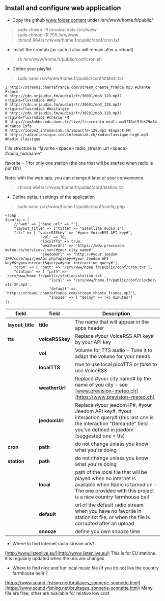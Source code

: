 ## Install and configure web application

- Copy the github [www folder content](/srv/www/home.fr/public/) under /srv/www/home.fr/public/
> sudo chown -R pi:www-data /srv/www<br>
> sudo chmod -R 755 /srv/www<br>
> chmod 664/srv/www/home.fr/public/conf/cron.txt<br>
- Install the crontab (as such it also will remain after a reboot)
>sh /srv/www/home.fr/public/conf/cron.sh<br>
- Define your playlist 
> sudo nano /srv/www/home.fr/public/conf/station.txt<br>
````
1 http://stream1.chantefrance.com/stream_chante_france.mp3 #Chante France
0 http://cdn.nrjaudio.fm/audio1/fr/30001/mp3_128.mp3?origine=fluxradios #NRJ
0 http://cdn.nrjaudio.fm/audio1/fr/30601/mp3_128.mp3?origine=fluxradios #Nostalgie
0 http://cdn.nrjaudio.fm/audio1/fr/30201/mp3_128.mp3?origine=fluxradios #Cherie FM
0 http://roo8ohho.cdn.dvmr.fr/live/franceinfo-midfi.mp3?ID=f9fbk29m84 #France Info
0 http://icepe2.infomaniak.ch/impactfm-128.mp3 #Impact FM
0 http://radioclassique.ice.infomaniak.ch/radioclassique-high.mp3 #Radio Classique
````
File structure is "favorite \<space> radio_stream_url \<space> #radio_nickname"

favorite = 1 for only one station (the one that will be started when radio is put ON)

Note: with the  web app, you can change it later at your convenience
> chmod 664/srv/www/home.fr/public/conf/station.txt<br>

- Define default settings of the application
> sudo nano /srv/www/home.fr/public/conf/config.php
````
<?php
$config = [
	//"web" => ["base_url" => ""],
	"layout_title" => ["title" => "Satellite Audio 1"],
	"tts" => [ "voiceRSSkey" => '#your VoiceRSS API key#',
				"vol" => 70,
				"localTTS" => true,
				"weatherUrl" => 'https://www.prevision-meteo.ch/services/json/#your city name#',
				"jeedomUrl" => 'http://#your jeedom IP#/core/api/jeeApi.php?apikey=#your Jeedom API key#&type=interact&query=#your interaction query#'],
	"cron" => [ "path" => '/srv/www/home.fr/public/conf/cron.txt'],
	"station" => [ "path" => '/srv/www/home.fr/public/station/station.txt',
					"local" => '/srv/www/home.fr/public/conf/clocher-x12-SF.mp3',
					"default" => 'http://stream1.chantefrance.com/stream_chante_france.mp3'],
					"snooze" => [ "delay" => '+5 minutes']
];
````


|field|field|Description|
|--|--|--|
|**layout_title**|**title**| The name that will appear in the apps header|
|**tts**|**voiceRSSkey**| Replace #your VoiceRSS API key# by your API key|
||**vol**|Volume for TTS audio - Tune it to adapt the volume for your needs|
||**localTTS**|*true* to use local picoTTS or *false* to use VoiceRSS|
||**weatherUrl**| Replace #your city name# by the name of you city - see [www.prevision-meteo.ch](https://www.prevision-meteo.ch)|
||**jeedomUrl**| Replace #your jeedom IP#, #your Jeedom API key#, #your interaction query# (this last one is the interaction "Demande" field you've defined in jeedom (suggested one = tts)|
|**cron**|**path**|do not change unless you know what you're doing|
|**station**|**path**|do not change unless you know what you're doing|
||**local**|path of the local file that will be played when no internet is available when Radio is turned on - The one provided with this project is a nice country farmhouse bell|
||**default**|url of the default radio stream when you have no favorite in station.txt file, or when the file is corrupted after an upload|
||**snooze**|define you own snooze time|

- Where to find internet radio stream urls?

[http://www.listenlive.eu/](http://www.listenlive.eu/)
This is for EU stations. it is regularly updated when the urls are changed
- Where to find nice and fun local music file (if you do not like the country farmhouse bell) ?

[https://www.sound-fishing.net/bruitages_sonnerie-sonnette.html](https://www.sound-fishing.net/bruitages_sonnerie-sonnette.html)
Many file are free, other are available for relative low cost

